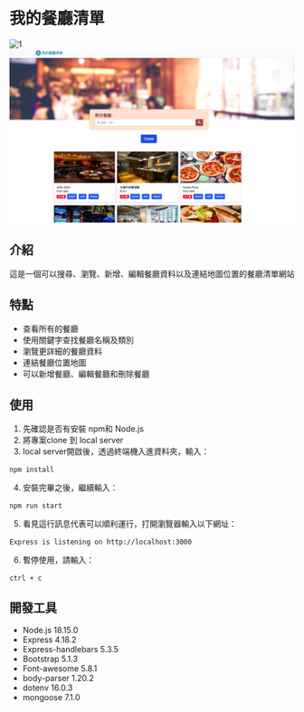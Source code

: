 # 我的餐廳清單
![1](https://raw.githubusercontent.com/Sawd1208/restaurant-list/main/public/image/1restaurant-list_1.png)
![2](https://raw.githubusercontent.com/Sawd1208/restaurant-list/main/public/image/restaurant-list_2.png)


## 介紹
這是一個可以搜尋、瀏覽、新增、編輯餐廳資料以及連結地圖位置的餐廳清單網站

## 特點
- 查看所有的餐廳
- 使用關鍵字查找餐廳名稱及類別
- 瀏覽更詳細的餐廳資料
- 連結餐廳位置地圖
- 可以新增餐廳、編輯餐廳和刪除餐廳

## 使用
1. 先確認是否有安裝 npm和 Node.js
2. 將專案clone 到 local server
3. local server開啟後，透過終端機入進資料夾，輸入：
```
npm install
```
4. 安裝完畢之後，繼續輸入：
```
npm run start
```
5. 看見這行訊息代表可以順利運行，打開瀏覽器輸入以下網址：
```
Express is listening on http://localhost:3000
```
6. 暫停使用，請輸入：
```
ctrl + c
```

## 開發工具
- Node.js 18.15.0
- Express 4.18.2
- Express-handlebars 5.3.5
- Bootstrap 5.1.3
- Font-awesome 5.8.1
- body-parser 1.20.2
- dotenv 16.0.3
- mongoose 7.1.0